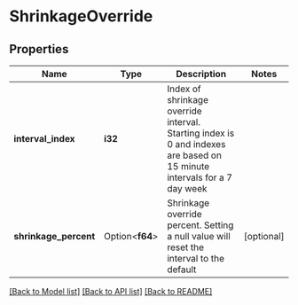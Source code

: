 # ShrinkageOverride

## Properties

Name | Type | Description | Notes
------------ | ------------- | ------------- | -------------
**interval_index** | **i32** | Index of shrinkage override interval. Starting index is 0 and indexes are based on 15 minute intervals for a 7 day week | 
**shrinkage_percent** | Option<**f64**> | Shrinkage override percent. Setting a null value will reset the interval to the default | [optional]

[[Back to Model list]](../README.md#documentation-for-models) [[Back to API list]](../README.md#documentation-for-api-endpoints) [[Back to README]](../README.md)


